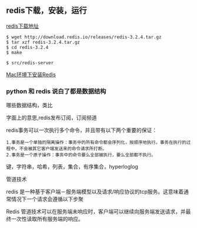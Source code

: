 ## redis下载，安装，运行

[redis下载地址](http://redis.io/download)

```
$ wget http://download.redis.io/releases/redis-3.2.4.tar.gz
$ tar xzf redis-3.2.4.tar.gz
$ cd redis-3.2.4
$ make

$ src/redis-server
```

[Mac环境下安装Redis](http://www.jianshu.com/p/6b5eca8d908b)

### python 和 redis 说白了都是数据结构

哪些数据结构，类比

字面上的意思,redis发布订阅，订阅频道

redis事务可以一次执行多个命令，并且带有以下两个重要的保证：

```
1.事务是一个单独的隔离操作：事务中的所有命令都会序列化，按顺序地执行。事务在执行的过程中，不会被其它客户端发送来的命令请求所打断。
2.事务是一个原子操作：事务中的命令要么全部被执行，要么全部都不执行。
```

键，字符串，哈希，列表，集合，有序集合，hyperloglog

管道技术

redis 是一种基于客户端－服务端模型以及请求/响应协议的tcp服务。这意味着通常情况下一个请求会遵循以下步聚

Redis 管道技术可以在服务端未响应时，客户端可以继续向服务端发送请求，并最终一次性读取所有服务端的响应。
